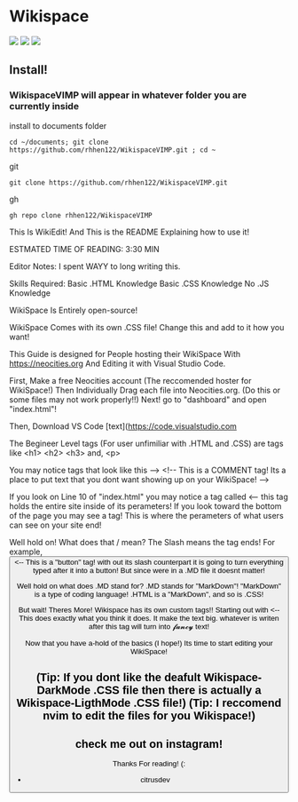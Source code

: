 # Wikispace
<a href="https://github.com/rhhen122/WikispaceVIMP" ><img src="https://badgen.net/static/Download/Wikispace/blue?icon=github"></a>
<img src="https://badgen.net/static/Wikispace/Uses%20GIT/red?icon=git">
<img src="https://badgen.net/static/Open/Source/purple/?icon=awesome">
## Install!
### WikispaceVIMP will appear in whatever folder you are currently inside
install to documents folder
```
cd ~/documents; git clone https://github.com/rhhen122/WikispaceVIMP.git ; cd ~
```
git
```
git clone https://github.com/rhhen122/WikispaceVIMP.git
```
gh
```
gh repo clone rhhen122/WikispaceVIMP
```

This Is WikiEdit!         And This is the README Explaining how to use it!

ESTMATED TIME OF READING: 3:30 MIN

Editor Notes: I spent WAYY to long writing this.

Skills Required:      Basic .HTML Knowledge     Basic .CSS Knowledge      No .JS Knowledge

WikiSpace Is Entirely open-source!

WikiSpace Comes with its own .CSS file! Change this and add to it how you want!

This Guide is designed for People hosting their WikiSpace With https://neocities.org
And Editing it with Visual Studio Code.

First, Make a free Neocities account (The reccomended hoster for WikiSpace!)
Then Individually Drag each file into Neocities.org. (Do this or some files may not work properly!!)
Next! go to "dashboard" and open "index.html"!

Then, Download VS Code [text](https://code.visualstudio.com

The Begineer Level tags (For user unfimiliar with .HTML and .CSS) are tags like &lt;h1> &lt;h2> &lt;h3> and, &lt;p>

You may notice tags that look like this --> &lt;!-- This is a COMMENT tag! Its a place to put text that you dont want showing up on your WikiSpace! -->

If you look on Line 10 of "index.html" you may notice a tag called <body> <-- this tag holds the entire site inside of its perameters!
If you look toward the bottom of the page you may see a </body> tag! This is where the perameters of what users can see on your site end!

Well hold on! What does that / mean? The Slash means the tag ends!
For example, <button> <-- This is a "button" tag! with out its slash counterpart it is going to turn everything typed after it into a button!
But since were in a .MD file it doesnt matter!

Well hold on what does .MD stand for? .MD stands for "MarkDown"! "MarkDown" is a type of coding language! .HTML is a "MarkDown", and so is .CSS!

But wait! Theres More! Wikispace has its own custom tags!!
Starting out with <bigtext> <-- This does exactly what you think it does. It make the text big.
<cur> whatever is writen after this tag will turn into 𝓯𝓪𝓷𝓬𝔂 text!

Now that you have a-hold of the basics (I hope!) Its time to start editing your WikiSpace!

(Tip: If you dont like the deafult Wikispace-DarkMode .CSS file then there is actually a Wikispace-LigthMode .CSS file!)
(Tip: I reccomend nvim to edit the files for you Wikispace!)
---
check me out on instagram!
------------------------------------------------------------------------------------------------------------------------------------------------------
Thanks For reading! (:
- citrusdev
